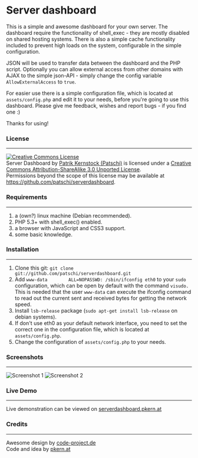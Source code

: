 # Server dashboard

This is a simple and awesome dashboard for your own server. The dashboard require the functionality of shell_exec - they are mostly disabled on shared hosting systems. There is also a simple cache functionality included to prevent high loads on the system, configurable in the simple configuration.

JSON will be used to transfer data between the dashboard and the PHP script. Optionally you can allow external access from other domains with AJAX to the simple json-API - simply change the config variable `AllowExternalAccess` to `true`.

For easier use there is a simple configuration file, which is located at `assets/config.php` and edit it to your needs, before you're going to use this dashboard. Please give me feedback, wishes and report bugs - if you find one :)

Thanks for using!

### License
---
<a rel="license" href="http://creativecommons.org/licenses/by-sa/3.0/"><img alt="Creative Commons License" style="border-width:0" src="http://i.creativecommons.org/l/by-sa/3.0/88x31.png" /></a><br /><span xmlns:dct="http://purl.org/dc/terms/" href="http://purl.org/dc/dcmitype/InteractiveResource" property="dct:title" rel="dct:type">Server Dashboard</span> by <a xmlns:cc="http://creativecommons.org/ns#" href="http://pkern.at" property="cc:attributionName" rel="cc:attributionURL">Patrik Kernstock (Patschi)</a> is licensed under a <a rel="license" href="http://creativecommons.org/licenses/by-sa/3.0/">Creative Commons Attribution-ShareAlike 3.0 Unported License</a>.<br />Permissions beyond the scope of this license may be available at <a xmlns:cc="http://creativecommons.org/ns#" href="https://github.com/patschi/serverdashboard" rel="cc:morePermissions">https://github.com/patschi/serverdashboard</a>.

### Requirements
---
1. a (own?) linux machine (Debian recommended).
2. PHP 5.3+ with shell_exec() enabled.
3. a browser with JavaScript and CSS3 support.
4. some basic knowledge.

### Installation
---
1. Clone this git: `git clone git://github.com/patschi/serverdashboard.git`
1. Add `www-data        ALL=NOPASSWD: /sbin/ifconfig eth0` to your `sudo` configuration, which can be open by default with the command `visudo.` This is needed that the user `www-data` can execute the ifconfig command to read out the current sent and received bytes for getting the network speed.
2. Install `lsb-release` package (`sudo apt-get install lsb-release` on debian systems).
3. If don't use eth0 as your default network interface, you need to set the correct one in the configuration file, which is located at `assets/config.php`.
4. Change the configuration of `assets/config.php` to your needs.

### Screenshots
---
![Screenshot 1](https://raw.github.com/patschi/serverdashboard/master/ServerOverview1.png "Screenshot 1")
![Screenshot 2](https://raw.github.com/patschi/serverdashboard/master/ServerOverview2.png "Screenshot 2")

### Live Demo
---
Live demonstration can be viewed on <a href="http://serverdashboard.pkern.at" target="_blank">serverdashboard.pkern.at</a>

### Credits
---
Awesome design by <a href="http://code-project.de" target="_blank">code-project.de</a><br />
Code and idea by <a href="http://pkern.at" target="_blank">pkern.at</a>